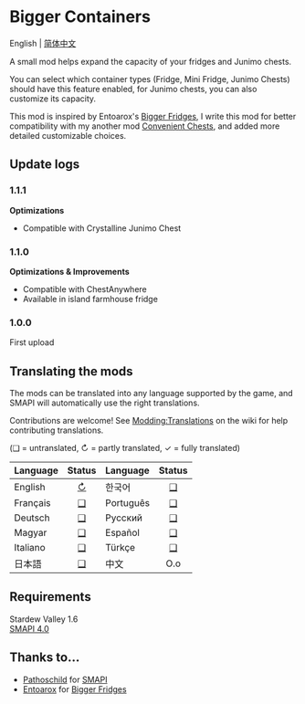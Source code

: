 ﻿# Bigger Containers

English | [简体中文](README_zh.md)

A small mod helps expand the capacity of your fridges and Junimo chests. 

You can select which container types (Fridge, Mini Fridge, Junimo Chests) should have this feature enabled, for Junimo chests, you can also customize its capacity. 

This mod is inspired by Entoarox's [Bigger Fridges](https://www.nexusmods.com/stardewvalley/mods/21678), I write this mod for better compatibility with my another mod [Convenient Chests](../ConvenientChests), and added more detailed customizable choices.

## Update logs

### 1.1.1

**Optimizations**
- Compatible with Crystalline Junimo Chest

### 1.1.0

**Optimizations & Improvements**
- Compatible with ChestAnywhere
- Available in island farmhouse fridge

### 1.0.0

First upload

## Translating the mods
The mods can be translated into any language supported by the game, and SMAPI will automatically
use the right translations.

Contributions are welcome! See [Modding:Translations](https://stardewvalleywiki.com/Modding:Translations)
on the wiki for help contributing translations.

(❑ = untranslated, ↻ = partly translated, ✓ = fully translated)

| Language   |         Status         | Language   |   Status   |
|:-----------|:----------------------:|:-----------|:----------:|
| English    | [↻](i18n/default.json) | 한국어        | [❑](i18n)  |
| Français   |       [❑](i18n)        | Português  | [❑](i18n)  |
| Deutsch    |       [❑](i18n)        | Русский    | [❑](i18n)  |
| Magyar     |       [❑](i18n)        | Español    | [❑](i18n)  |
| Italiano   |       [❑](i18n)        | Türkçe     | [❑](i18n)  |
| 日本語        |       [❑](i18n)        | 中文         |    O.o     |

## Requirements
Stardew Valley 1.6  
[SMAPI 4.0](https://smapi.io)

## Thanks to...
* [Pathoschild](https://github.com/Pathoschild) for [SMAPI](https://github.com/Pathoschild/SMAPI)
* [Entoarox](https://github.com/Entoarox) for [Bigger Fridges](https://www.nexusmods.com/stardewvalley/mods/21678)
